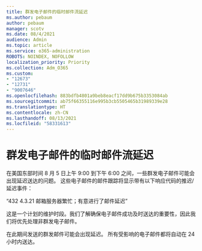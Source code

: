 ```yaml
---
title: 群发电子邮件的临时邮件流延迟
ms.author: pebaum
author: pebaum
manager: scotv
ms.date: 08/4/2021
audience: Admin
ms.topic: article
ms.service: o365-administration
ROBOTS: NOINDEX, NOFOLLOW
localization_priority: Priority
ms.collection: Adm_O365
ms.custom:
- "12673"
- "12731"
- "9007646"
ms.openlocfilehash: 883bdfb4801a9beb8eacf17dd9b675b3353084ab
ms.sourcegitcommit: ab75f66355116e995b3cb5505465b31989339e28
ms.translationtype: HT
ms.contentlocale: zh-CN
ms.lasthandoff: 08/13/2021
ms.locfileid: "58331613"
---
```

# <a name="temporary-mail-flow-delay-for-bulk-emails"></a>群发电子邮件的临时邮件流延迟

在美国东部时间 8 月 5 日上午 9:00 到下午 6:00 之间，一些群发电子邮件可能会出现延迟送达的问题。 这些电子邮件的邮件跟踪将显示带有以下响应代码的推迟/延迟事件：

“432 4.3.21 邮箱服务器繁忙；有意进行了邮件延迟”

这是一个计划的维护时段。我们了解确保电子邮件成功及时送达的重要性，因此我们将优先处理非群发电子邮件。 

在此期间发送的群发邮件可能会出现延迟。 所有受影响的电子邮件都将自动在 24 小时内送达。
